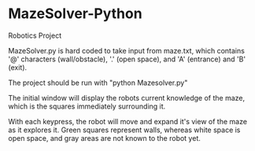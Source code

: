 # MazeSolver-Python
Robotics Project

MazeSolver.py is hard coded to take input from maze.txt, which contains '@' characters (wall/obstacle), '.' (open space), and 'A' (entrance) and 'B' (exit).

The project should be run with "python Mazesolver.py"

The initial window will display the robots current knowledge of the maze, which is the squares immediately surrounding it.

With each keypress, the robot will move and expand it's view of the maze as it explores it. Green squares represent walls, whereas white space is open space, and gray areas are not known to the robot yet.
